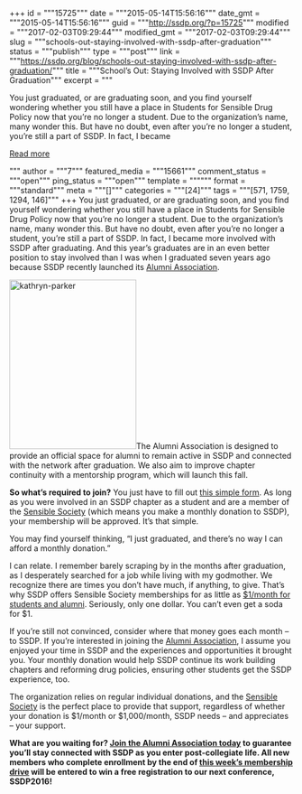 +++
id = """15725"""
date = """2015-05-14T15:56:16"""
date_gmt = """2015-05-14T15:56:16"""
guid = """http://ssdp.org/?p=15725"""
modified = """2017-02-03T09:29:44"""
modified_gmt = """2017-02-03T09:29:44"""
slug = """schools-out-staying-involved-with-ssdp-after-graduation"""
status = """publish"""
type = """post"""
link = """https://ssdp.org/blog/schools-out-staying-involved-with-ssdp-after-graduation/"""
title = """School’s Out: Staying Involved with SSDP After Graduation"""
excerpt = """<p>You just graduated, or are graduating soon, and you find yourself wondering whether you still have a place in Students for Sensible Drug Policy now that you’re no longer a student. Due to the organization’s name, many wonder this. But have no doubt, even after you’re no longer a student, you’re still a part of SSDP. In fact, I became</p>
<div class="h10"></div>
<p><a class="more-link2 flat" href="https://ssdp.org/blog/schools-out-staying-involved-with-ssdp-after-graduation/">Read more</a></p>
"""
author = """7"""
featured_media = """15661"""
comment_status = """open"""
ping_status = """open"""
template = """"""
format = """standard"""
meta = """[]"""
categories = """[24]"""
tags = """[571, 1759, 1294, 146]"""
+++
You just graduated, or are graduating soon, and you find yourself wondering whether you still have a place in Students for Sensible Drug Policy now that you’re no longer a student. Due to the organization’s name, many wonder this. But have no doubt, even after you’re no longer a student, you’re still a part of SSDP. In fact, I became more involved with SSDP after graduating. And this year’s graduates are in an even better position to stay involved than I was when I graduated seven years ago because SSDP recently launched its <a href="http://ssdp.org/alumni">Alumni Association</a>.

<a href="http://ssdp.org/assets/kathryn-parker.jpg"><img class="alignright wp-image-15727 size-medium" src="http://ssdp.org/assets/kathryn-parker-225x300.jpg" alt="kathryn-parker" width="225" height="300" /></a>The Alumni Association is designed to provide an official space for alumni to remain active in SSDP and connected with the network after graduation. We also aim to improve chapter continuity with a mentorship program, which will launch this fall.

<strong>So what’s required to join?</strong> You just have to fill out <a href="http://ssdp.org/alumni/sign-up/">this simple form</a>. As long as you were involved in an SSDP chapter as a student and are a member of the <a href="http://ssdp.org/sensible-society-for-students-and-alumni/">Sensible Society</a> (which means you make a monthly donation to SSDP), your membership will be approved. It’s that simple.

You may find yourself thinking, “I just graduated, and there’s no way I can afford a monthly donation.”

I can relate. I remember barely scraping by in the months after graduation, as I desperately searched for a job while living with my godmother. We recognize there are times you don’t have much, if anything, to give. That’s why SSDP offers Sensible Society memberships for as little as <a href="http://ssdp.org/sensible-society-for-students-and-alumni/">$1/month for students and alumni</a>. Seriously, only one dollar. You can’t even get a soda for $1.

If you’re still not convinced, consider where that money goes each month – to SSDP. If you’re interested in joining the <a href="http://ssdp.org/alumni">Alumni Association</a>, I assume you enjoyed your time in SSDP and the experiences and opportunities it brought you. Your monthly donation would help SSDP continue its work building chapters and reforming drug policies, ensuring other students get the SSDP experience, too.

The organization relies on regular individual donations, and the <a href="http://ssdp.org/sensible-society">Sensible Society</a> is the perfect place to provide that support, regardless of whether your donation is $1/month or $1,000/month, SSDP needs – and appreciates – your support.

<strong>
What are you waiting for? <a href="http://ssdp.org/alumni/sign-up/">Join the Alumni Association today</a> to guarantee you’ll stay connected with SSDP as you enter post-collegiate life. All new members who complete enrollment by the end of <a href="http://ssdp.org/news/blog/spring-alumni-association-membership-drive/">this week&#8217;s membership drive</a> will be entered to win a free registration to our next conference, SSDP2016! </strong>

